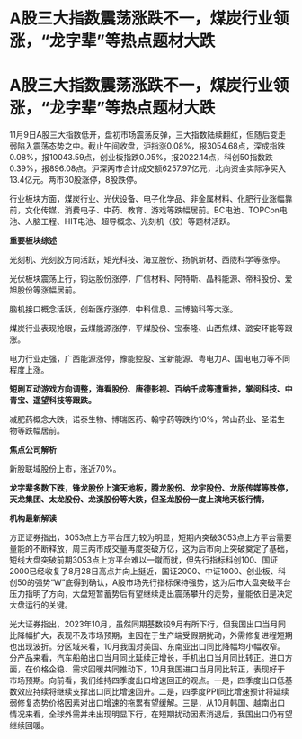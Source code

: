 # A股三大指数震荡涨跌不一，煤炭行业领涨，“龙字辈”等热点题材大跌

# A股三大指数震荡涨跌不一，煤炭行业领涨，“龙字辈”等热点题材大跌

11月9日A股三大指数低开，盘初市场震荡反弹，三大指数陆续翻红，但随后变走弱陷入震荡态势之中。截止午间收盘，沪指涨0.08%，报3054.68点，深成指跌0.08%，报10043.59点，创业板指跌0.05%，报2022.14点，科创50指数跌0.39%，报896.08点。沪深两市合计成交额6257.97亿元，北向资金实际净买入13.4亿元。两市30股涨停，8股跌停。

行业板块方面，煤炭行业、光伏设备、电子化学品、非金属材料、化肥行业涨幅靠前，文化传媒、消费电子、中药、教育、游戏等跌幅居前。BC电池、TOPCon电池、人脑工程、HIT电池、超导概念、光刻机（胶）等题材活跃。

**重要板块综述**

光刻机、光刻胶方向活跃，矩光科技、海立股份、扬帆新材、西陇科学等涨停。

光伏板块震荡上行，钧达股份涨停，广信材料、阿特斯、晶科能源、帝科股份、爱旭股份等涨幅居前。

脑机接口概念活跃，创新医疗涨停，中科信息、三博脑科等大涨。

煤炭行业表现抢眼，云煤能源涨停，平煤股份、宝泰隆、山西焦煤、潞安环能等跟涨。

电力行业走强，广西能源涨停，豫能控股、宝新能源、粤电力A、国电电力等不同程度上涨。

**短剧互动游戏方向调整，海看股份、唐德影视、百纳千成等遭重挫，掌阅科技、中青宝、遥望科技等跟跌。**

减肥药概念大跌，诺泰生物、博瑞医药、翰宇药等跌约10%，常山药业、圣诺生物等跌幅居前。

**焦点公司解析**

新股联域股份上市，涨近70%。

**龙字辈多数下跌，锋龙股份上演天地板，腾龙股份、龙宇股份、龙版传媒等跌停，天龙集团、太龙股份、龙溪股份等大跌，但圣龙股份一度上演地天板行情。**

**机构最新解读**

方正证券指出，3053点上方平台压力较为明显，短期内突破3053点上方平台需要量能的不断释放，周三两市成交量再度突破万亿，这为后市向上突破奠定了基础，短线大盘突破前期3053点上方平台难以一蹴而就，但先行指标科创100、国证2000已经收复了8月28日高点并向上挺近，国证2000、中证1000、创业板、科创50的强势“W”底得到确认，A股市场先行指标保持强势，这为后市大盘突破平台压力指明了方向，大盘短暂蓄势后有望继续走出震荡攀升的走势，量能依旧是决定大盘运行的关键。

光大证券指出，2023年10月，虽然同期基数较9月有所下行，但我国出口当月同比降幅扩大，表现不及市场预期，主因在于生产端受假期扰动，外需修复进程短期也出现波折。分区域来看，10月我国对美国、东南亚出口同比降幅均小幅收窄。分产品来看，汽车船舶出口当月同比延续正增长，手机出口当月同比转正。进口方面，在价格企稳、需求回暖共同推动下，10月我国进口当月同比转正，表现好于市场预期。向前看，我们维持四季度出口增速回正的观点。一是，四季度出口低基数效应持续将继续支撑出口同比增速回升。二是，四季度PPI同比增速预计将延续弱修复态势价格因素对出口增速的拖累有望缓解。三是，从10月韩国、越南出口情况来看，全球外需并未出现明显下行，在短期扰动因素消退后，我国出口仍有望继续回暖。

